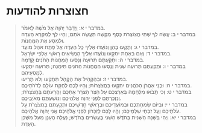 # חצוצרות להודעות

> במדבר י א: וַיְדַבֵּר יְהוָה אֶל מֹשֶׁה לֵּאמֹר.  
> במדבר י ב: עֲשֵׂה לְךָ שְׁתֵּי חֲצוֹצְרֹת כֶּסֶף מִקְשָׁה תַּעֲשֶׂה אֹתָם; וְהָיוּ לְךָ לְמִקְרָא הָעֵדָה וּלְמַסַּע אֶת הַמַּחֲנוֹת.  
> במדבר י ג: וְתָקְעוּ בָּהֵן וְנוֹעֲדוּ אֵלֶיךָ כָּל הָעֵדָה אֶל פֶּתַח אֹהֶל מוֹעֵד.  
> במדבר י ד: וְאִם בְּאַחַת יִתְקָעוּ וְנוֹעֲדוּ אֵלֶיךָ הַנְּשִׂיאִים רָאשֵׁי אַלְפֵי יִשְׂרָאֵל.  
> במדבר י ה: וּתְקַעְתֶּם תְּרוּעָה וְנָסְעוּ הַמַּחֲנוֹת הַחֹנִים קֵדְמָה.  
> במדבר י ו: וּתְקַעְתֶּם תְּרוּעָה שֵׁנִית וְנָסְעוּ הַמַּחֲנוֹת הַחֹנִים תֵּימָנָה; תְּרוּעָה יִתְקְעוּ לְמַסְעֵיהֶם.  
> במדבר י ז: וּבְהַקְהִיל אֶת הַקָּהָל תִּתְקְעוּ וְלֹא תָרִיעוּ.  
> במדבר י ח: וּבְנֵי אַהֲרֹן הַכֹּהֲנִים יִתְקְעוּ בַּחֲצֹצְרוֹת; וְהָיוּ לָכֶם לְחֻקַּת עוֹלָם לְדֹרֹתֵיכֶם.  
> במדבר י ט: וְכִי תָבֹאוּ מִלְחָמָה בְּאַרְצְכֶם עַל הַצַּר הַצֹּרֵר אֶתְכֶם וַהֲרֵעֹתֶם בַּחֲצֹצְרֹת; וְנִזְכַּרְתֶּם לִפְנֵי יְהוָה אֱלֹהֵיכֶם וְנוֹשַׁעְתֶּם מֵאֹיְבֵיכֶם.  
> במדבר י י: וּבְיוֹם שִׂמְחַתְכֶם וּבְמוֹעֲדֵיכֶם וּבְרָאשֵׁי חָדְשֵׁיכֶם וּתְקַעְתֶּם בַּחֲצֹצְרֹת עַל עֹלֹתֵיכֶם וְעַל זִבְחֵי שַׁלְמֵיכֶם; וְהָיוּ לָכֶם לְזִכָּרוֹן לִפְנֵי אֱלֹהֵיכֶם אֲנִי יְהוָה אֱלֹהֵיכֶם.  
> במדבר י יא: וַיְהִי בַּשָּׁנָה הַשֵּׁנִית בַּחֹדֶשׁ הַשֵּׁנִי בְּעֶשְׂרִים בַּחֹדֶשׁ; נַעֲלָה הֶעָנָן מֵעַל מִשְׁכַּן הָעֵדֻת.   
 

